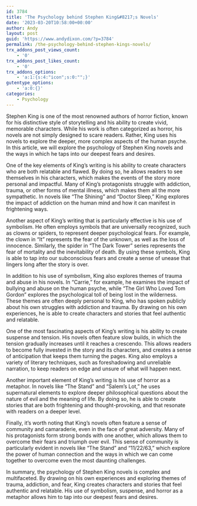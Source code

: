 ```yaml
---
id: 3784
title: 'The Psychology behind Stephen King&#8217;s Novels'
date: '2023-03-20T10:58:00+00:00'
author: Andy
layout: post
guid: 'https://www.andydixon.com/?p=3784'
permalink: /the-psychology-behind-stephen-kings-novels/
trx_addons_post_views_count:
    - '0'
trx_addons_post_likes_count:
    - '0'
trx_addons_options:
    - 'a:1:{s:4:"icon";s:0:"";}'
gutentype_options:
    - 'a:0:{}'
categories:
    - Psychology
---
```


Stephen King is one of the most renowned authors of horror fiction, known for his distinctive style of storytelling and his ability to create vivid, memorable characters. While his work is often categorized as horror, his novels are not simply designed to scare readers. Rather, King uses his novels to explore the deeper, more complex aspects of the human psyche. In this article, we will explore the psychology of Stephen King novels and the ways in which he taps into our deepest fears and desires.

One of the key elements of King’s writing is his ability to create characters who are both relatable and flawed. By doing so, he allows readers to see themselves in his characters, which makes the events of the story more personal and impactful. Many of King’s protagonists struggle with addiction, trauma, or other forms of mental illness, which makes them all the more sympathetic. In novels like “The Shining” and “Doctor Sleep,” King explores the impact of addiction on the human mind and how it can manifest in frightening ways.

Another aspect of King’s writing that is particularly effective is his use of symbolism. He often employs symbols that are universally recognized, such as clowns or spiders, to represent deeper psychological fears. For example, the clown in “It” represents the fear of the unknown, as well as the loss of innocence. Similarly, the spider in “The Dark Tower” series represents the fear of mortality and the inevitability of death. By using these symbols, King is able to tap into our subconscious fears and create a sense of unease that lingers long after the story is over.

In addition to his use of symbolism, King also explores themes of trauma and abuse in his novels. In “Carrie,” for example, he examines the impact of bullying and abuse on the human psyche, while “The Girl Who Loved Tom Gordon” explores the psychological toll of being lost in the wilderness. These themes are often deeply personal to King, who has spoken publicly about his own struggles with addiction and trauma. By drawing on his own experiences, he is able to create characters and stories that feel authentic and relatable.

One of the most fascinating aspects of King’s writing is his ability to create suspense and tension. His novels often feature slow builds, in which the tension gradually increases until it reaches a crescendo. This allows readers to become fully invested in the story and its characters, and creates a sense of anticipation that keeps them turning the pages. King also employs a variety of literary techniques, such as foreshadowing and unreliable narration, to keep readers on edge and unsure of what will happen next.

Another important element of King’s writing is his use of horror as a metaphor. In novels like “The Stand” and “Salem’s Lot,” he uses supernatural elements to explore deeper philosophical questions about the nature of evil and the meaning of life. By doing so, he is able to create stories that are both frightening and thought-provoking, and that resonate with readers on a deeper level.

Finally, it’s worth noting that King’s novels often feature a sense of community and camaraderie, even in the face of great adversity. Many of his protagonists form strong bonds with one another, which allows them to overcome their fears and triumph over evil. This sense of community is particularly evident in novels like “The Stand” and “11/22/63,” which explore the power of human connection and the ways in which we can come together to overcome even the most daunting challenges.

In summary, the psychology of Stephen King novels is complex and multifaceted. By drawing on his own experiences and exploring themes of trauma, addiction, and fear, King creates characters and stories that feel authentic and relatable. His use of symbolism, suspense, and horror as a metaphor allows him to tap into our deepest fears and desires.